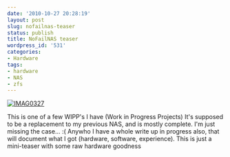 ```yaml
---
date: '2010-10-27 20:28:19'
layout: post
slug: nofailnas-teaser
status: publish
title: NoFailNAS teaser
wordpress_id: '531'
categories:
- Hardware
tags:
- hardware
- NAS
- zfs
---
```


[![IMAG0327](http://farm5.static.flickr.com/4061/5126503977_d7b4da73bb.jpg)](http://www.flickr.com/photos/68444690@N00/5126503977/)

This is one of a few WIPP's I have (Work in Progress Projects) It's supposed to be a replacement to my previous NAS, and is mostly complete. I'm just missing the case... :( Anywho I have a whole write up in progress also, that will document what I got (hardware, software, experience). This is just a mini-teaser with some raw hardware goodness
